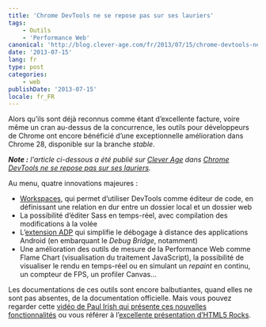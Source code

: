 ```yaml
---
title: 'Chrome DevTools ne se repose pas sur ses lauriers'
tags:
    - Outils
    - 'Performance Web'
canonical: 'http://blog.clever-age.com/fr/2013/07/15/chrome-devtools-ne-se-repose-pas-sur-ses-lauriers/'
date: '2013-07-15'
lang: fr
type: post
categories:
    - web
publishDate: '2013-07-15'
locale: fr_FR
---
```


Alors qu’ils sont déjà reconnus comme étant d’excellente facture, voire même un cran au-dessus de la concurrence, les outils pour développeurs de Chrome ont encore bénéficié d’une exceptionnelle amélioration dans Chrome 28, disponible sur la branche _stable_.

<!-- more -->

<em class="canonical">**Note&nbsp;:** l'article ci-dessous a été publié sur [Clever Age](http://www.clever-age.com/fr/) dans [Chrome DevTools ne se repose pas sur ses lauriers](http://blog.clever-age.com/fr/2013/07/15/chrome-devtools-ne-se-repose-pas-sur-ses-lauriers/).</em>

Au menu, quatre innovations majeures&nbsp;:

*   [Workspaces](https://plus.google.com/+GoogleChromeDevelopers/posts/644qQuBKZeL), qui permet d’utiliser DevTools comme éditeur de code, en définissant une relation en dur entre un dossier local et un dossier web
*   La possibilité d’éditer Sass en temps-réel, avec compilation des modifications à la volée
*   L’[extension ADP](https://chrome.google.com/webstore/detail/adb/dpngiggdglpdnjdoaefidgiigpemgage/details?hl=fr) qui simplifie le débogage à distance des applications Android (en embarquant le _Debug Bridge_, notamment)
*   Une amélioration des outils de mesure de la Performance Web comme Flame Chart (visualisation du traitement JavaScript), la possibilité de visualiser le rendu en temps-réel ou en simulant un _repaint_ en continu, un compteur de FPS, un profiler Canvas…

Les documentations de ces outils sont encore balbutiantes, quand elles ne sont pas absentes, de la documentation officielle. Mais vous pouvez regarder cette [vidéo de Paul Irish qui présente ces nouvelles fonctionnalités](https://www.youtube.com/watch?v=x6qe_kVaBpg) ou vous référer à l’[excellente présentation d’HTML5 Rocks](http://www.html5rocks.com/en/tutorials/developertools/revolutions2013/).
